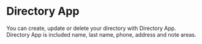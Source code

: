 # Directory App

You can create, update or delete your directory with Directory App. Directory App is included name, last name, phone, address and note areas.